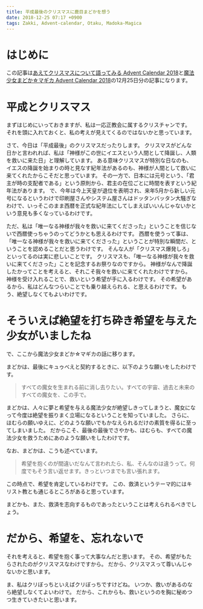 ```yaml
---
title: 平成最後のクリスマスに鹿目まどかを想う
date: 2018-12-25 07:17 +0900
tags: Zakki, Advent-calendar, Otaku, Madoka-Magica
---
```


# はじめに

この記事は[あえてクリスマスについて語ってみる Advent Calendar 2018](https://adventar.org/calendars/3402)と[魔法少女まどか☆マギカ Advent Calendar 2018](https://adventar.org/calendars/3407)の12月25日分の記事になります。

# 平成とクリスマス

まずはじめにいっておきますが、私は一応正教会に属するクリスチャンです。
それを頭に入れておくと、私の考えが見えてくるのではないかと思っています。

さて、今日は「平成最後」のクリスマスだったりします。
クリスマスがどんな日かと言われれば、私は「神様がこの世にイエスという人間として降誕し、人類を救いに来た日」と理解しています。
ある意味クリスマスが特別な日なのも、イエスの降誕を始まりの時と見なす紀年法があるのも、神様が人間として救いに来てくれたからこそだと思っています。
その一方で、日本には元号という、「君主が時の支配者である」という原則から、君主の在位ごとに時間を表すという紀年法があります。
で、今年は今上天皇が退位を表明され、来年5月から新しい元号になるというわけで印刷屋さんやシステム屋さんはドッタンバッタン大騒ぎなわけで、いっそこのまま西暦を正式な紀年法にしてしまえばいいんじゃないかという意見も多くなっているわけです。

ただ、私は「唯一なる神様が我々を救いに来てくださった」ということを信じないで西暦使っちゃうのってどうかとも思えるわけです。
西暦を使うって事は、「唯一なる神様が我々を救いに来てくださった」ということが特別な瞬間だ、ということを認めることだと思うわけです。
そんな人が「クリスマス爆発しろ」といってるのは実に悲しいことです。
クリスマスも、「唯一なる神様が我々を救いに来てくださった」ことを記念するお祭りなのですから。
神様がなんで降誕したかってことを考えると、それこそ我々を救いに来てくれたわけですから。
神様を受け入れることで、救いという希望が手に入るわけです。
その希望があるから、私はどんなつらいことでも乗り越えられる、と思えるわけです。
もう、絶望しなくてもよいわけです。

# そういえば絶望を打ち砕き希望を与えた少女がいましたね

で、ここから魔法少女まどか☆マギカの話に移ります。

まどかは、最後にキュゥべえと契約するときに、以下のような願いをしたわけです。

> すべての魔女を生まれる前に消し去りたい。すべての宇宙、過去と未来のすべての魔女を、この手で。

まどかは、人々に夢と希望を与える魔法少女が絶望しきってしまうと、魔女になって今度は絶望を振りまく立場になるということを知っていました。
さらに、ほむらの願いゆえに、どのような願いでもかなえられるだけの素質を得るに至ってしまいました。
だからこそ、最後の最後でさやかも、ほむらも、すべての魔法少女を救うためにあのような願いをしたわけです。

なお、まどかは、こうも述べています。

> 希望を抱くのが間違いだなんて言われたら、私、そんなのは違うって。何度でもそう言い返せます。きっといつまでも言い張れます。

この時点で、希望を肯定しているわけです。
この、救済というテーマ的にはキリスト教とも通じるところがあると思っています。

まどかも、また、救済を志向するものであったということは考えられるべきでしょう。

# だから、希望を、忘れないで

それを考えると、希望を抱く事って大事なんだと思います。
その、希望がもたらされたのがクリスマスなわけですから。
だから、クリスマスって尊いんじゃないかと思います。

ま、私はクリぼっちといえばクリぼっちですけどね。
いつか、救いがあるのなら絶望しなくてよいわけで。
だから、これからも、救いというのを胸に秘めつつ生きていきたいと思います。